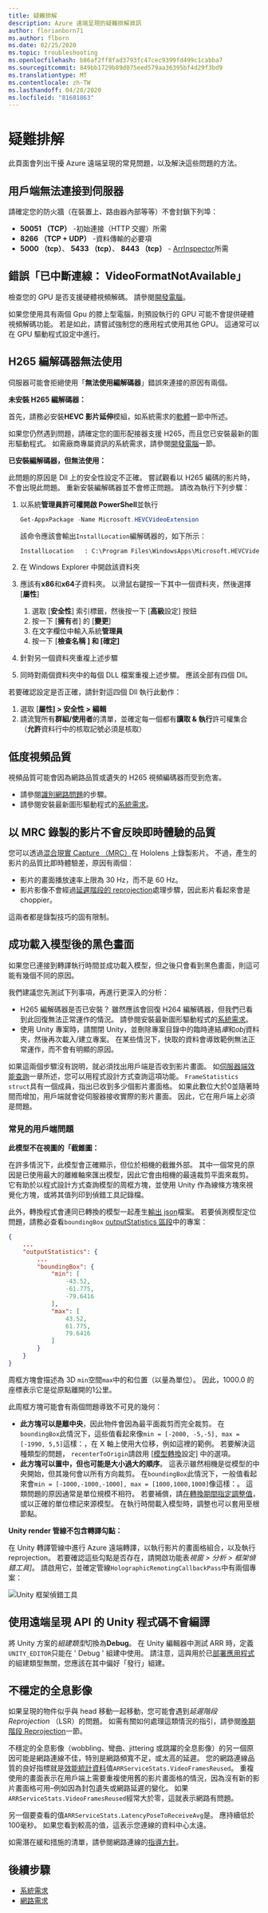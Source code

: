 ```yaml
---
title: 疑難排解
description: Azure 遠端呈現的疑難排解資訊
author: florianborn71
ms.author: flborn
ms.date: 02/25/2020
ms.topic: troubleshooting
ms.openlocfilehash: b86af2ff8fad3793fc47cec9399fd499c1cabba7
ms.sourcegitcommit: 849bb1729b89d075eed579aa36395bf4d29f3bd9
ms.translationtype: MT
ms.contentlocale: zh-TW
ms.lasthandoff: 04/28/2020
ms.locfileid: "81681863"
---
```

# <a name="troubleshoot"></a>疑難排解

此頁面會列出干擾 Azure 遠端呈現的常見問題，以及解決這些問題的方法。

## <a name="client-cant-connect-to-server"></a>用戶端無法連接到伺服器

請確定您的防火牆（在裝置上、路由器內部等等）不會封鎖下列埠：

* **50051 （TCP）** -初始連接（HTTP 交握）所需
* **8266 （TCP + UDP）** -資料傳輸的必要項
* **5000 （tcp）**、 **5433 （tcp）**、 **8443 （tcp）** - [ArrInspector](tools/arr-inspector.md)所需

## <a name="error-disconnected-videoformatnotavailable"></a>錯誤「已中斷連線： VideoFormatNotAvailable」

檢查您的 GPU 是否支援硬體視頻解碼。 請參閱[開發電腦](../overview/system-requirements.md#development-pc)。

如果您使用具有兩個 Gpu 的膝上型電腦，則預設執行的 GPU 可能不會提供硬體視頻解碼功能。 若是如此，請嘗試強制您的應用程式使用其他 GPU。 這通常可以在 GPU 驅動程式設定中進行。

## <a name="h265-codec-not-available"></a>H265 編解碼器無法使用

伺服器可能會拒絕使用「**無法使用編解碼器**」錯誤來連接的原因有兩個。

**未安裝 H265 編解碼器：**

首先，請務必安裝**HEVC 影片延伸**模組，如系統需求的[軟體](../overview/system-requirements.md#software)一節中所述。

如果您仍然遇到問題，請確定您的圖形配接器支援 H265，而且您已安裝最新的圖形驅動程式。 如需廠商專屬資訊的系統需求，請參閱[開發電腦](../overview/system-requirements.md#development-pc)一節。

**已安裝編解碼器，但無法使用：**

此問題的原因是 Dll 上的安全性設定不正確。 嘗試觀看以 H265 編碼的影片時，不會出現此問題。 重新安裝編解碼器並不會修正問題。 請改為執行下列步驟：

1. 以系統**管理員許可權開啟 PowerShell**並執行

    ```PowerShell
    Get-AppxPackage -Name Microsoft.HEVCVideoExtension
    ```
  
    該命令應該會輸出`InstallLocation`編解碼器的，如下所示：
  
    ```cmd
    InstallLocation   : C:\Program Files\WindowsApps\Microsoft.HEVCVideoExtension_1.0.23254.0_x64__5wasdgertewe
    ```

1. 在 Windows Explorer 中開啟該資料夾
1. 應該有**x86**和**x64**子資料夾。 以滑鼠右鍵按一下其中一個資料夾，然後選擇 [**屬性**]
    1. 選取 [**安全性**] 索引標籤，然後按一下 [**高級**設定] 按鈕
    1. 按一下 [**擁有**者] 的 [**變更**]
    1. 在文字欄位中輸入系統**管理員**
    1. 按一下 [**檢查名稱** **] 和 [確定]**
1. 針對另一個資料夾重複上述步驟
1. 同時對兩個資料夾中的每個 DLL 檔案重複上述步驟。 應該全部有四個 Dll。

若要確認設定是否正確，請針對這四個 Dll 執行此動作：

1. 選取 [**屬性] > 安全性 > 編輯**
1. 請流覽所有**群組/使用者**的清單，並確定每一個都有**讀取 & 執行**許可權集合（**允許**資料行中的核取記號必須是核取）

## <a name="low-video-quality"></a>低度視頻品質

視頻品質可能會因為網路品質或遺失的 H265 視頻編碼器而受到危害。

* 請參閱[識別網路問題](#unstable-holograms)的步驟。
* 請參閱安裝最新圖形驅動程式的[系統需求](../overview/system-requirements.md#development-pc)。

## <a name="video-recorded-with-mrc-does-not-reflect-the-quality-of-the-live-experience"></a>以 MRC 錄製的影片不會反映即時體驗的品質

您可以透過[混合現實 Capture （MRC）](https://docs.microsoft.com/windows/mixed-reality/mixed-reality-capture-for-developers)在 Hololens 上錄製影片。 不過，產生的影片的品質比即時體驗差，原因有兩個：
* 影片的畫面播放速率上限為 30 Hz，而不是 60 Hz。
* 影片影像不會經過[延遲階段的 reprojection](../overview/features/late-stage-reprojection.md)處理步驟，因此影片看起來會是 choppier。

這兩者都是錄製技巧的固有限制。

## <a name="black-screen-after-successful-model-loading"></a>成功載入模型後的黑色畫面

如果您已連接到轉譯執行時間並成功載入模型，但之後只會看到黑色畫面，則這可能有幾個不同的原因。

我們建議您先測試下列事項，再進行更深入的分析：

* H265 編解碼器是否已安裝？ 雖然應該會回復 H264 編解碼器，但我們已看到此回復無法正常運作的情況。 請參閱安裝最新圖形驅動程式的[系統需求](../overview/system-requirements.md#development-pc)。
* 使用 Unity 專案時，請關閉 Unity，並刪除專案目錄中的臨時連結*庫*和*obj*資料夾，然後再次載入/建立專案。 在某些情況下，快取的資料會導致範例無法正常運作，而不會有明顯的原因。

如果這兩個步驟沒有説明，就必須找出用戶端是否收到影片畫面。 如[伺服器端效能查詢](../overview/features/performance-queries.md)一章所述，您可以用程式設計方式查詢這項功能。 `FrameStatistics struct`具有一個成員，指出已收到多少個影片畫面格。 如果此數位大於0並隨著時間而增加，用戶端就會從伺服器接收實際的影片畫面。 因此，它在用戶端上必須是問題。

### <a name="common-client-side-issues"></a>常見的用戶端問題

**此模型不在視圖的「截錐圖：**

在許多情況下，此模型會正確顯示，但位於相機的截錐外部。 其中一個常見的原因是已使用最大的離維軸來匯出模型，因此它會由相機的最遠裁剪平面來裁剪。 它有助於以程式設計方式查詢模型的周框方塊，並使用 Unity 作為線條方塊來視覺化方塊，或將其值列印到偵錯工具記錄檔。

此外，轉換程式會連同已轉換的模型一起產生[輸出 json](../how-tos/conversion/get-information.md)檔案。 若要偵測模型定位問題，請務必查看`boundingBox` [outputStatistics 區段](../how-tos/conversion/get-information.md#the-outputstatistics-section)中的專案：

```JSON
{
    ...
    "outputStatistics": {
        ...
        "boundingBox": {
            "min": [
                -43.52,
                -61.775,
                -79.6416
            ],
            "max": [
                43.52,
                61.775,
                79.6416
            ]
        }
    }
}
```

周框方塊會描述為 3D `min`空間`max`中的和位置（以量為單位）。 因此，1000.0 的座標表示它是從原點離開的1公里。

此周框方塊可能會有兩個問題導致不可見的幾何：
* **此方塊可以是離中央**，因此物件會因為最平面裁剪而完全裁剪。 在`boundingBox`此情況下，這些值看起來像`min = [-2000, -5,-5], max = [-1990, 5,5]`這樣：，在 X 軸上使用大位移，例如這裡的範例。 若要解決這種類型的問題， `recenterToOrigin`請啟用 [[模型轉換](../how-tos/conversion/configure-model-conversion.md)設定] 中的選項。
* **此方塊可以置中，但也可能是大小過大的順序**。 這表示雖然相機是從模型的中央開始，但其幾何會以所有方向裁剪。 在`boundingBox`此情況下，一般值看起來會`min = [-1000,-1000,-1000], max = [1000,1000,1000]`像這樣：。 這類問題的原因通常是單位規模不相符。 若要補償，請[在轉換期間指定調整值](../how-tos/conversion/configure-model-conversion.md#geometry-parameters)，或以正確的單位標記來源模型。 在執行時間載入模型時，調整也可以套用至根節點。

**Unity render 管線不包含轉譯勾點：**

在 Unity 轉譯管線中進行 Azure 遠端轉譯，以執行影片的畫面格組合，以及執行 reprojection。 若要確認這些勾點是否存在，請開啟功能表*視窗 > 分析 > 框架偵錯工具]*。 請啟用它，並確定管線`HolographicRemotingCallbackPass`中有兩個專案：

![Unity 框架偵錯工具](./media/troubleshoot-unity-pipeline.png)

## <a name="unity-code-using-the-remote-rendering-api-doesnt-compile"></a>使用遠端呈現 API 的 Unity 程式碼不會編譯

將 Unity 方案的*組建類型*切換為**Debug**。 在 Unity 編輯器中測試 ARR 時，定義`UNITY_EDITOR`只能在 ' Debug ' 組建中使用。 請注意，這與用於已[部署應用程式](../quickstarts/deploy-to-hololens.md)的組建類型無關，您應該在其中偏好「發行」組建。

## <a name="unstable-holograms"></a>不穩定的全息影像

如果呈現的物件似乎與 head 移動一起移動，您可能會遇到*延遲階段 Reprojection* （LSR）的問題。 如需有關如何處理這類情況的指引，請參閱[晚期階段 Reprojection](../overview/features/late-stage-reprojection.md)一節。

不穩定的全息影像（wobbling、彎曲、jittering 或跳躍的全息影像）的另一個原因可能是網路連線不佳，特別是網路頻寬不足，或太高的延遲。 您的網路連線品質的良好指標就是[效能統計資料](../overview/features/performance-queries.md)值`ARRServiceStats.VideoFramesReused`。 重複使用的畫面表示在用戶端上需要重複使用舊的影片畫面格的情況，因為沒有新的影片畫面格可用–例如因為封包遺失或網路延遲的變化。 如果`ARRServiceStats.VideoFramesReused`經常大於零，這就表示網路有問題。

另一個要查看的值`ARRServiceStats.LatencyPoseToReceiveAvg`是。 應持續低於100毫秒。 如果您看到較高的值，這表示您連線的資料中心太遠。

如需潛在緩和措施的清單，請參閱網路連線的[指導方針](../reference/network-requirements.md#guidelines-for-network-connectivity)。

## <a name="next-steps"></a>後續步驟

* [系統需求](../overview/system-requirements.md)
* [網路需求](../reference/network-requirements.md)

